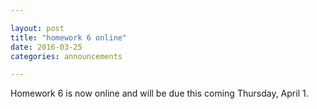 ```yaml
---

layout: post
title: "homework 6 online"
date: 2016-03-25
categories: announcements

---
```


Homework 6 is now online and will be due this coming Thursday, April 1.